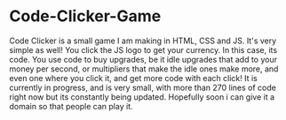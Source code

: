 # Code-Clicker-Game
Code Clicker is a small game I am making in HTML, CSS and JS. It's very simple as well!
You click the JS logo to get your currency. In this case, its code.
You use code to buy upgrades, be it idle upgrades that add to your money per second, or multipliers that make the idle ones make more, and even one where you click it, and get more code with each click! It is currently in progress, and is very small, with more than 270 lines of code right now but its constantly being updated. Hopefully soon i can give it a domain so that people can play it.
